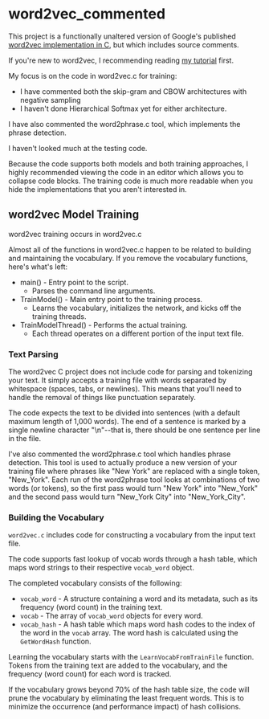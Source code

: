
# word2vec_commented
This project is a functionally unaltered version of Google's published [word2vec implementation in C](https://code.google.com/archive/p/word2vec/), but which includes source comments. 

If you're new to word2vec, I recommending reading [my tutorial](http://mccormickml.com/2016/04/19/word2vec-tutorial-the-skip-gram-model/) first.

My focus is on the code in word2vec.c for training:
* I have commented both the skip-gram and CBOW architectures with negative sampling
* I haven't done Hierarchical Softmax yet for either architecture.

I have also commented the word2phrase.c tool, which implements the phrase detection. 

I haven't looked much at the testing code. 

Because the code supports both models and both training approaches, I highly recommended viewing the code in an editor which allows you to collapse code blocks. The training code is much more readable when you hide the implementations that you aren't interested in. 

## word2vec Model Training

word2vec training occurs in word2vec.c

Almost all of the functions in word2vec.c happen to be related to building and maintaining the vocabulary. If you remove the vocabulary functions, here's what's left:

* main() - Entry point to the script.
    * Parses the command line arguments.
* TrainModel() - Main entry point to the training process.
    * Learns the vocabulary, initializes the network, and kicks off the training threads.
* TrainModelThread() - Performs the actual training.
    * Each thread operates on a different portion of the input text file.

### Text Parsing
The word2vec C project does not include code for parsing and tokenizing your text. It simply accepts a training file with words separated by whitespace (spaces, tabs, or newlines). This means that you'll need to handle the removal of things like punctuation separately.

The code expects the text to be divided into sentences (with a default maximum length of 1,000 words). The end of a sentence is marked by a single newline character "\n"--that is, there should be one sentence per line in the file.

I've also commented the word2phrase.c tool which handles phrase detection. This tool is used to actually produce a new version of your training file where phrases like "New York" are replaced with a single token, "New_York". Each run of the word2phrase tool looks at combinations of two words (or tokens), so the first pass would turn "New York" into "New_York" and the second pass would turn "New_York City" into "New_York_City".

### Building the Vocabulary
`word2vec.c` includes code for constructing a vocabulary from the input text file.

The code supports fast lookup of vocab words through a hash table, which maps word strings to their respective `vocab_word` object. 

The completed vocabulary consists of the following:

* `vocab_word` - A structure containing a word and its metadata, such as its frequency (word count) in the training text.
* `vocab` - The array of `vocab_word` objects for every word.
* `vocab_hash` - A hash table which maps word hash codes to the index of the word in the `vocab` array. The word hash is calculated using the `GetWordHash` function.

Learning the vocabulary starts with the `LearnVocabFromTrainFile` function. Tokens from the training text are added to the vocabulary, and the frequency (word count) for each word is tracked.

If the vocabulary grows beyond 70% of the hash table size, the code will prune the vocabulary by eliminating the least frequent words. This is to minimize the occurrence (and performance impact) of hash collisions.

